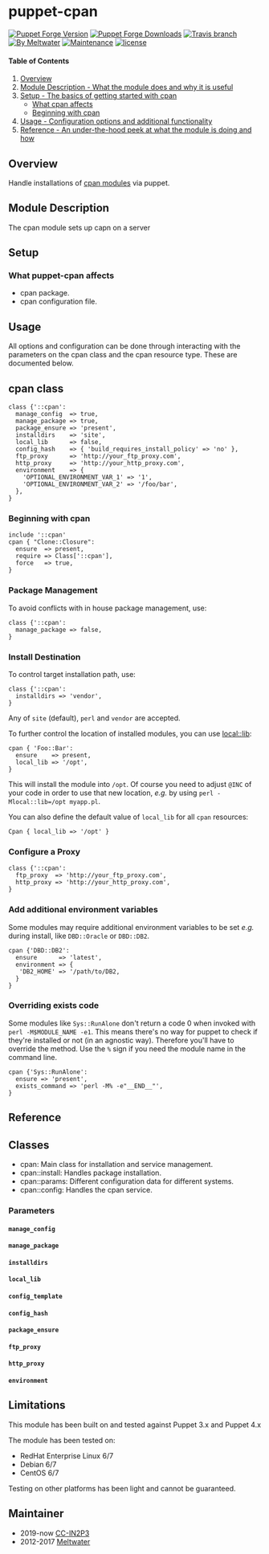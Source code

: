 # puppet-cpan

[![Puppet Forge Version](http://img.shields.io/puppetforge/v/ccin2p3/cpan.svg)](https://forge.puppetlabs.com/ccin2p3/cpan)
[![Puppet Forge Downloads](http://img.shields.io/puppetforge/dt/ccin2p3/cpan.svg)](https://forge.puppetlabs.com/ccin2p3/cpan)
[![Travis branch](https://img.shields.io/travis/ccin2p3/puppet-cpan/master.svg)](https://travis-ci.org/ccin2p3/puppet-cpan)
[![By Meltwater](https://img.shields.io/badge/by-meltwater-28bbbb.svg)](http://underthehood.meltwater.com/)
[![Maintenance](https://img.shields.io/maintenance/yes/2016.svg)](https://github.com/ccin2p3/puppet-cpan/commits/master)
[![license](https://img.shields.io/github/license/ccin2p3/puppet-cpan.svg)](https://github.com/ccin2p3/puppet-cpan/blob/master/LICENSE)

#### Table of Contents

1. [Overview](#overview)
2. [Module Description - What the module does and why it is useful](#module-description)
3. [Setup - The basics of getting started with cpan](#setup)
    * [What cpan affects](#what-cpan-affects)
    * [Beginning with cpan](#beginning-with-cpan)
4. [Usage - Configuration options and additional functionality](#usage)
5. [Reference - An under-the-hood peek at what the module is doing and how](#reference)

## Overview

Handle installations of [cpan modules](http://www.cpan.org/modules/) via puppet.

## Module Description
The cpan module sets up capn on a server

## Setup

### What puppet-cpan affects

* cpan package.
* cpan configuration file.

## Usage

All options and configuration can be done through interacting with the parameters
on the cpan class and the cpan resource type.  These are documented below.

## cpan class

```puppet
class {'::cpan':
  manage_config  => true,
  manage_package => true,
  package_ensure => 'present',
  installdirs    => 'site',
  local_lib      => false,
  config_hash    => { 'build_requires_install_policy' => 'no' },
  ftp_proxy      => 'http://your_ftp_proxy.com',
  http_proxy     => 'http://your_http_proxy.com',
  environment    => {
  	'OPTIONAL_ENVIRONMENT_VAR_1' => '1',
  	'OPTIONAL_ENVIRONMENT_VAR_2' => '/foo/bar',
  },
}
```

### Beginning with cpan

```puppet
include '::cpan'
cpan { "Clone::Closure":
  ensure  => present,
  require => Class['::cpan'],
  force   => true,
}
```

### Package Management

To avoid conflicts with in house package management, use:

```puppet
class {'::cpan':
  manage_package => false,
}
```

### Install Destination

To control target installation path, use:

```puppet
class {'::cpan':
  installdirs => 'vendor',
}
```

Any of `site` (default), `perl` and `vendor` are accepted.

To further control the location of installed modules, you can use [local::lib](http://search.cpan.org/perldoc?local::lib):

```puppet
cpan { 'Foo::Bar':
  ensure    => present,
  local_lib => '/opt',
}
```

This will install the module into `/opt`. Of course you need to adjust `@INC` of your code in order to use that
new location, *e.g.* by using `perl -Mlocal::lib=/opt myapp.pl`.

You can also define the default value of `local_lib` for all `cpan` resources:

```puppet
Cpan { local_lib => '/opt' }
```

### Configure a Proxy

```puppet
class {'::cpan':
  ftp_proxy  => 'http://your_ftp_proxy.com',
  http_proxy => 'http://your_http_proxy.com',
}
```

### Add additional environment variables

Some modules may require additional environment variables to be set *e.g.* during install, like `DBD::Oracle` or `DBD::DB2`.

```puppet
cpan {'DBD::DB2':
  ensure      => 'latest',
  environment => {
   'DB2_HOME' => '/path/to/DB2,
  }
}
```

### Overriding exists code

Some modules like `Sys::RunAlone` don't return a code 0 when invoked with `perl -M$MODULE_NAME -e1`.
This means there's no way for puppet to check if they're installed or not (in an agnostic way).
Therefore you'll have to override the method. Use the `%` sign if you need the module name in the command line.

```puppet
cpan {'Sys::RunAlone':
  ensure => 'present',
  exists_command => 'perl -M% -e"__END__"',
}
```

## Reference

## Classes

* cpan: Main class for installation and service management.
* cpan::install: Handles package installation.
* cpan::params: Different configuration data for different systems.
* cpan::config: Handles the cpan service.

### Parameters

#### `manage_config`

#### `manage_package`

#### `installdirs`

#### `local_lib`

#### `config_template`

#### `config_hash`

#### `package_ensure`

#### `ftp_proxy`

#### `http_proxy`

#### `environment`

## Limitations

This module has been built on and tested against Puppet 3.x and Puppet 4.x

The module has been tested on:

* RedHat Enterprise Linux 6/7
* Debian 6/7
* CentOS 6/7

Testing on other platforms has been light and cannot be guaranteed.

## Maintainer

* 2019-now [CC-IN2P3](https://github.com/ccin2p3)
* 2012-2017 [Meltwater](https://github.com/meltwater)
